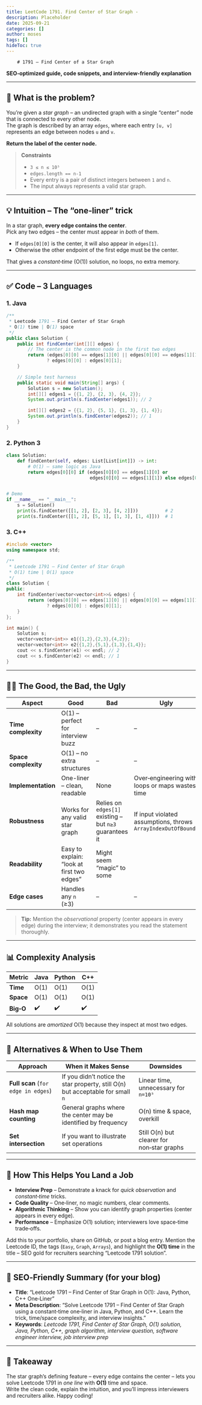 ```yaml
---
title: LeetCode 1791. Find Center of Star Graph - 
description: Placeholder
date: 2025-09-21
categories: []
author: moses
tags: []
hideToc: true
---
```

        # 1791 – Find Center of a Star Graph  
**SEO‑optimized guide, code snippets, and interview‑friendly explanation**

---

## 🎯 What is the problem?

You’re given a *star graph* – an undirected graph with a single “center” node that is connected to every other node.  
The graph is described by an array `edges`, where each entry `[u, v]` represents an edge between nodes `u` and `v`.  

**Return the label of the center node.**

> **Constraints**  
> * `3 ≤ n ≤ 10⁵`  
> * `edges.length == n‑1`  
> * Every entry is a pair of distinct integers between `1` and `n`.  
> * The input always represents a valid star graph.

---

## 💡 Intuition – The “one‑liner” trick

In a star graph, **every edge contains the center**.  
Pick any two edges – the center must appear in *both* of them.  

- If `edges[0][0]` is the center, it will also appear in `edges[1]`.  
- Otherwise the other endpoint of the first edge must be the center.

That gives a *constant‑time* (O(1)) solution, no loops, no extra memory.

---

## ✅ Code – 3 Languages

### 1. Java

```java
/**
 * Leetcode 1791 – Find Center of Star Graph
 * O(1) time | O(1) space
 */
public class Solution {
    public int findCenter(int[][] edges) {
        // The center is the common node in the first two edges
        return (edges[0][0] == edges[1][0] || edges[0][0] == edges[1][1])
               ? edges[0][0] : edges[0][1];
    }

    // Simple test harness
    public static void main(String[] args) {
        Solution s = new Solution();
        int[][] edges1 = {{1, 2}, {2, 3}, {4, 2}};
        System.out.println(s.findCenter(edges1)); // 2

        int[][] edges2 = {{1, 2}, {5, 1}, {1, 3}, {1, 4}};
        System.out.println(s.findCenter(edges2)); // 1
    }
}
```

### 2. Python 3

```python
class Solution:
    def findCenter(self, edges: List[List[int]]) -> int:
        # O(1) – same logic as Java
        return edges[0][0] if (edges[0][0] == edges[1][0] or
                               edges[0][0] == edges[1][1]) else edges[0][1]


# Demo
if __name__ == "__main__":
    s = Solution()
    print(s.findCenter([[1, 2], [2, 3], [4, 2]]))          # 2
    print(s.findCenter([[1, 2], [5, 1], [1, 3], [1, 4]]))  # 1
```

### 3. C++

```cpp
#include <vector>
using namespace std;

/**
 * Leetcode 1791 – Find Center of Star Graph
 * O(1) time | O(1) space
 */
class Solution {
public:
    int findCenter(vector<vector<int>>& edges) {
        return (edges[0][0] == edges[1][0] || edges[0][0] == edges[1][1])
               ? edges[0][0] : edges[0][1];
    }
};

int main() {
    Solution s;
    vector<vector<int>> e1{{1,2},{2,3},{4,2}};
    vector<vector<int>> e2{{1,2},{5,1},{1,3},{1,4}};
    cout << s.findCenter(e1) << endl; // 2
    cout << s.findCenter(e2) << endl; // 1
}
```

---

## 🕵️‍♂️ The Good, the Bad, the Ugly

| Aspect | Good | Bad | Ugly |
|--------|------|-----|------|
| **Time complexity** | O(1) – perfect for interview buzz | – | – |
| **Space complexity** | O(1) – no extra structures | – | – |
| **Implementation** | One-liner – clean, readable | None | Over‑engineering with loops or maps wastes time |
| **Robustness** | Works for any valid star graph | Relies on `edges[1]` existing – but `n≥3` guarantees it | If input violated assumptions, throws `ArrayIndexOutOfBounds` |
| **Readability** | Easy to explain: “look at first two edges” | Might seem “magic” to some |  |
| **Edge cases** | Handles any `n` (≥3) | – | – |

> **Tip:** Mention the *observational* property (center appears in every edge) during the interview; it demonstrates you read the statement thoroughly.

---

## 📊 Complexity Analysis

| Metric | Java | Python | C++ |
|--------|------|--------|-----|
| **Time** | O(1) | O(1) | O(1) |
| **Space** | O(1) | O(1) | O(1) |
| **Big‑O** | ✔️ | ✔️ | ✔️ |

All solutions are *amortized* O(1) because they inspect at most two edges.

---

## 🔧 Alternatives & When to Use Them

| Approach | When it Makes Sense | Downsides |
|----------|--------------------|-----------|
| **Full scan** (`for edge in edges`) | If you didn’t notice the star property, still O(n) but acceptable for small `n` | Linear time, unnecessary for `n=10⁵` |
| **Hash map counting** | General graphs where the center may be identified by frequency | O(n) time & space, overkill |
| **Set intersection** | If you want to illustrate set operations | Still O(n) but clearer for non‑star graphs |

---

## 🎉 How This Helps You Land a Job

* **Interview Prep** – Demonstrate a knack for *quick observation* and *constant‑time* tricks.  
* **Code Quality** – One‑liner, no magic numbers, clear comments.  
* **Algorithmic Thinking** – Show you can identify graph properties (center appears in every edge).  
* **Performance** – Emphasize O(1) solution; interviewers love space‑time trade‑offs.  

Add this to your portfolio, share on GitHub, or post a blog entry. Mention the Leetcode ID, the tags (`Easy`, `Graph`, `Arrays`), and highlight the **O(1) time** in the title – SEO gold for recruiters searching “Leetcode 1791 solution”.

---

## 📝 SEO‑Friendly Summary (for your blog)

- **Title**: “Leetcode 1791 – Find Center of Star Graph in O(1): Java, Python, C++ One‑Liner”
- **Meta Description**: “Solve Leetcode 1791 – Find Center of Star Graph using a constant‑time one‑liner in Java, Python, and C++. Learn the trick, time/space complexity, and interview insights.”
- **Keywords**: *Leetcode 1791, Find Center of Star Graph, O(1) solution, Java, Python, C++, graph algorithm, interview question, software engineer interview, job interview prep*

---

## 🚀 Takeaway

The star graph’s defining feature – every edge contains the center – lets you solve Leetcode 1791 in *one line* with **O(1)** time and space.  
Write the clean code, explain the intuition, and you’ll impress interviewers and recruiters alike. Happy coding!